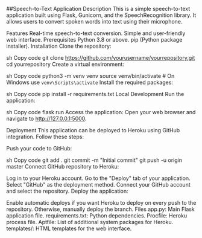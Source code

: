 ##Speech-to-Text Application
Description
This is a simple speech-to-text application built using Flask, Gunicorn, and the SpeechRecognition library. It allows users to convert spoken words into text using their microphone.

Features
Real-time speech-to-text conversion.
Simple and user-friendly web interface.
Prerequisites
Python 3.8 or above.
pip (Python package installer).
Installation
Clone the repository:

sh
Copy code
git clone https://github.com/yourusername/yourrepository.git
cd yourrepository
Create a virtual environment:

sh
Copy code
python3 -m venv venv
source venv/bin/activate   # On Windows use `venv\Scripts\activate`
Install the required packages:

sh
Copy code
pip install -r requirements.txt
Local Development
Run the application:

sh
Copy code
flask run
Access the application:
Open your web browser and navigate to http://127.0.0.1:5000.

Deployment
This application can be deployed to Heroku using GitHub integration. Follow these steps:

Push your code to GitHub:

sh
Copy code
git add .
git commit -m "Initial commit"
git push -u origin master
Connect GitHub repository to Heroku:

Log in to your Heroku account.
Go to the "Deploy" tab of your application.
Select "GitHub" as the deployment method.
Connect your GitHub account and select the repository.
Deploy the application:

Enable automatic deploys if you want Heroku to deploy on every push to the repository.
Otherwise, manually deploy the branch.
Files
app.py: Main Flask application file.
requirements.txt: Python dependencies.
Procfile: Heroku process file.
Aptfile: List of additional system packages for Heroku.
templates/: HTML templates for the web interface.
